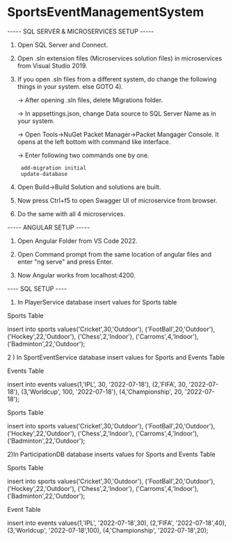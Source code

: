 # SportsEventManagementSystem
----- SQL SERVER & MICROSERVICES SETUP -----

1) Open SQL Server and Connect.

2) Open .sln extension files (Microservices solution files) in microservices from Visual Studio 2019.

3) If you open .sln files from a different system, do change the following things in your system. else GOTO 4).

	-> After opening .sln files, delete Migrations folder.
	
	-> In appsettings.json, change Data source to SQL Server Name as in your system.

	-> Open Tools->NuGet Packet Manager->Packet Mangager Console. It opens at the left bottom with command like interface.

	-> Enter following two commands one by one.
		
		add-migration initial
		update-database

4) Open Build->Build Solution and solutions are built.

5) Now press Ctrl+f5 to open Swagger UI of microservice from browser.

6) Do the same with all 4 microservices.

----- ANGULAR SETUP -----

1) Open Angular Folder from VS Code 2022.

2) Open Command prompt from the same location of angular files and enter "ng serve" and press Enter.

3) Now Angular works from localhost:4200.

---- SQL SETUP ----
1) In PlayerService database insert values for Sports table

Sports Table

insert into sports values('Cricket',30,'Outdoor'),
('FootBall',20,'Outdoor'),
('Hockey',22,'Outdoor'),
('Chess',2,'Indoor'),
('Carroms',4,'Indoor'),
('Badminton',22,'Outdoor');

2 ) In SportEventService database insert values for Sports and Events Table

Events Table

insert into events values(1,'IPL', 30, '2022-07-18'),
(2,'FIFA', 30, '2022-07-18'),
(3,'Worldcup', 100, '2022-07-18'),
(4,'Championship', 20, '2022-07-18');

Sports Table

insert into sports values('Cricket',30,'Outdoor'),
('FootBall',20,'Outdoor'),
('Hockey',22,'Outdoor'),
('Chess',2,'Indoor'),
('Carroms',4,'Indoor'),
('Badminton',22,'Outdoor');

2)In ParticipationDB database inserts values for Sports and Events Table

Sports Table

insert into sports values('Cricket',30,'Outdoor'),
('FootBall',20,'Outdoor'),
('Hockey',22,'Outdoor'),
('Chess',2,'Indoor'),
('Carroms',4,'Indoor'),
('Badminton',22,'Outdoor');

Event Table

insert into events values(1,'IPL', '2022-07-18',30),
(2,'FIFA', '2022-07-18',40),
(3,'Worldcup', '2022-07-18',100),
(4,'Championship', '2022-07-18',20);

